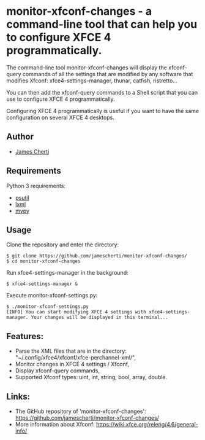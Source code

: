 # monitor-xfconf-changes - a command-line tool that can help you to configure XFCE 4 programmatically.

The command-line tool monitor-xfconf-changes will display the xfconf-query commands of all the settings that are modified by any software that modifies Xfconf: xfce4-settings-manager, thunar, catfish, ristretto...

You can then add the xfconf-query commands to a Shell script that you can use to configure XFCE 4 programmatically.

Configuring XFCE 4 programmatically is useful if you want to have the same configuration on several XFCE 4 desktops.

## Author
- [James Cherti](https://github.com/jamescherti/)

## Requirements

Python 3 requirements:
- [psutil](https://pypi.org/project/psutil/)
- [lxml](https://pypi.org/project/lxml/)
- [mypy](https://pypi.org/project/mypy/)

## Usage

Clone the repository and enter the directory:
```console
$ git clone https://github.com/jamescherti/monitor-xfconf-changes/
$ cd monitor-xfconf-changes
```

Run xfce4-settings-manager in the background:
```console
$ xfce4-settings-manager &
```

Execute monitor-xfconf-settings.py:
```console
$ ./monitor-xfconf-settings.py
[INFO] You can start modifying XFCE 4 settings with xfce4-settings-manager. Your changes will be displayed in this terminal...
```

## Features:
- Parse the XML files that are in the directory: "~/.config/xfce4/xfconf/xfce-perchannel-xml/",
- Monitor changes in XFCE 4 settings / Xfconf,
- Display xfconf-query commands,
- Supported Xfconf types: uint, int, string, bool, array, double.

## Links:
- The GitHub repository of 'monitor-xfconf-changes': https://github.com/jamescherti/monitor-xfconf-changes/
- More information about Xfconf: https://wiki.xfce.org/releng/4.6/general-info/
